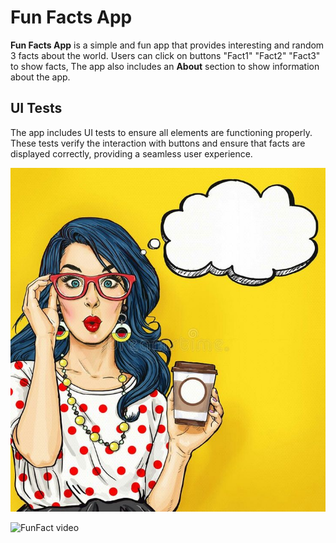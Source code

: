 # Fun Facts App

**Fun Facts App** is a simple and fun app that provides interesting
and random 3 facts about the world. 
Users can click on buttons "Fact1" "Fact2" "Fact3" to show facts,
The app also includes an **About** section to show information about the app.

## UI Tests
The app includes UI tests to ensure all elements are functioning properly.
These tests verify the interaction with buttons and ensure that facts are displayed correctly,
providing a seamless user experience.

![Fun Fact Image](https://raw.githubusercontent.com/RahafJannuod/FunFact/42afb3736e4d10fa8688a8c30b393c8d13182850/yelloe1.jpeg)

![FunFact video](https://drive.google.com/file/d/1uuU3TrVc6MiBp5WjzB4zc7mFR5Syihxd/view?usp=drive_link)
